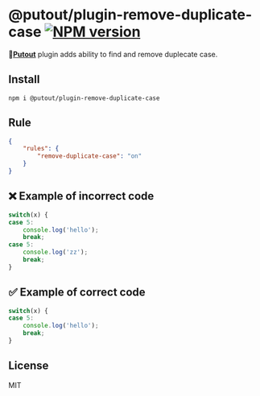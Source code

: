 # @putout/plugin-remove-duplicate-case [![NPM version][NPMIMGURL]][NPMURL]

[NPMIMGURL]: https://img.shields.io/npm/v/@putout/plugin-remove-duplicate-case.svg?style=flat&longCache=true
[NPMURL]: https://npmjs.org/package/@putout/plugin-remove-duplicate-case"npm"

🐊[**Putout**](https://github.com/coderaiser/putout) plugin adds ability to find and remove duplecate case.

## Install

```
npm i @putout/plugin-remove-duplicate-case
```

## Rule

```json
{
    "rules": {
        "remove-duplicate-case": "on"
    }
}
```

## ❌ Example of incorrect code

```js
switch(x) {
case 5:
    console.log('hello');
    break;
case 5:
    console.log('zz');
    break;
}
```

## ✅ Example of correct code

```js
switch(x) {
case 5:
    console.log('hello');
    break;
}
```

## License

MIT
